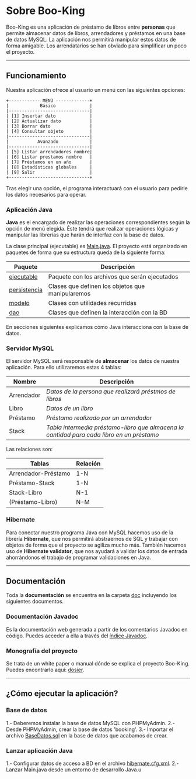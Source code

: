 # Sobre Boo-King

Boo-King es una aplicación de préstamo de libros entre **personas** que permite almacenar datos de libros, arrendadores y préstamos en una base de datos MySQL. La aplicación nos permitirá manipular estos datos de forma amigable. Los arrendatarios se han obviado para simplificar un poco el proyecto.

- - - -

## Funcionamiento

Nuestra aplicación ofrece al usuario un menú con las siguientes opciones:
```
+------------ MENÚ -------------+
|            Básico             |
|-------------------------------|
| [1] Insertar dato		        |
| [2] Actualizar dato	     	|
| [3] Borrar dato		        |
| [4] Consultar objeto	     	|
|-------------------------------|
|           Avanzado            |
|-------------------------------|
| [5] Listar arrendadores nombre|
| [6] Listar prestamos nombre	|
| [7] Préstamos en un año	    |
| [8] Estadísticas globales	    |
| [9] Salir			            |
+-------------------------------+
```

Tras elegir una opción, el programa interactuará con el usuario para pedirle los datos necesarios para operar.

### Aplicación Java

**Java** es el encargado de realizar las operaciones correspondientes según la opción de menú elegida. Éste tendrá que realizar operaciones lógicas y manipular las librerías que harán de interfaz con la base de datos.

La clase principal (ejecutable) es [Main.java](src/com/booking/ejecutable/Main.java).
El proyecto está organizado en paquetes de forma que su estructura queda de la siguiente forma:

Paquete | Descripción
------------ | ------------ 
[ejecutable](./src/com/booking/ejecutable/) | Paquete con los archivos que serán ejecutados
[persistencia](./src/com/booking/persistencia/) | Clases que definen los objetos que manipularemos
[modelo](./src/com/booking/modelo/) | Clases con utilidades recurridas
[dao](./src/com/booking/dao/) | Clases que definen la interacción con la BD

En secciones siguientes explicamos cómo Java interacciona con la base de datos.

### Servidor MySQL

El servidor MySQL será responsable de **almacenar** los datos de nuestra aplicación. Para ello utilizaremos estas 4 tablas:

Nombre | Descripción
------------ | ------------ 
Arrendador | *Datos de la persona que realizará préstmos de libros*
Libro | *Datos de un libro*
Préstamo | *Préstamo realizado por un arrendador*
Stack | *Tabla intermedia préstamo-libro que almacena la cantidad para cada libro en un préstamo*

Las relaciones son:

Tablas | Relación
------------ | ------------ 
Arrendador-Préstamo | 1-N
Préstamo-Stack | 1-N
Stack-Libro | N-1
(Préstamo-Libro) | N-M


### Hibernate

Para conectar nuestro programa Java con MySQL hacemos uso de la librería **Hibernate**, que nos permitirá abstraernos de SQL y trabajar con objetos de forma que el proyecto se agiliza mucho más. También hacemos uso de **Hibernate validator**, que nos ayudará a validar los datos de entrada ahorrándonos el trabajo de programar validaciones en Java.

- - - -

## Documentación

Toda la **documentación** se encuentra en la carpeta [doc](./doc/) incluyendo los siguientes documentos.

### Documentación Javadoc

Es la documentación web generada a partir de los comentarios Javadoc en código. Puedes acceder a ella a través del [índice Javadoc](./doc/index.html).

### Monografía del proyecto

Se trata de un white paper o manual dónde se explica el proyecto Boo-King. Puedes encontrarlo aquí: [dosier](./doc/dosier/Booking.pdf).

- - - -

## ¿Cómo ejecutar la aplicación?

### Base de datos

1.- Deberemos instalar la base de datos MySQL con PHPMyAdmin.
2.- Desde PHPMyAdmin, crear la base de datos 'booking'.
3.- Importar el archivo [BaseDatos.sql](BaseDatos.sql) en la base de datos que acabamos de crear.

### Lanzar aplicación Java

1.- Configurar datos de acceso a BD en el archivo [hibernate.cfg.xml](./src/hibernate.cfg.xml).
2.- Lanzar Main.java desde un entorno de desarrollo Java.u
